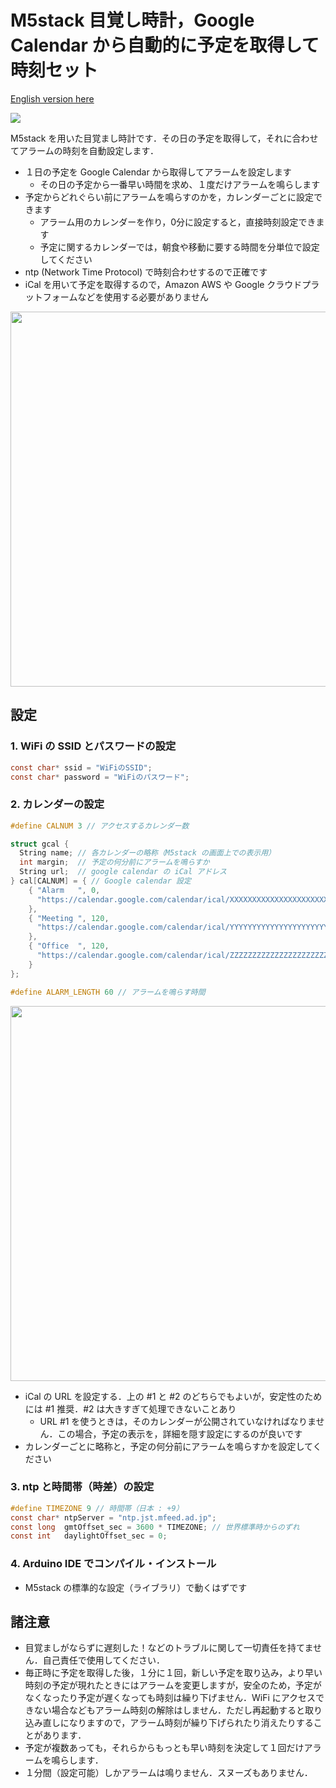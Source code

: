# M5stack 目覚し時計，Google Calendar から自動的に予定を取得して時刻セット

<a href="https://github.com/sh1ura/M5stack-wakeup-alarm-set-from-google-calendar/blob/main/README.md">English version here</a><p>

[![](https://img.youtube.com/vi/843B_bA_Ixc/0.jpg)](https://www.youtube.com/watch?v=843B_bA_Ixc)

M5stack を用いた目覚まし時計です．その日の予定を取得して，それに合わせてアラームの時刻を自動設定します．

- １日の予定を Google Calendar から取得してアラームを設定します
  * その日の予定から一番早い時間を求め、１度だけアラームを鳴らします
- 予定からどれぐらい前にアラームを鳴らすのかを，カレンダーごとに設定できます
  * アラーム用のカレンダーを作り，0分に設定すると，直接時刻設定できます
  * 予定に関するカレンダーでは，朝食や移動に要する時間を分単位で設定してください
- ntp (Network Time Protocol) で時刻合わせするので正確です
- iCal を用いて予定を取得するので，Amazon AWS や Google クラウドプラットフォームなどを使用する必要がありません

<img src="https://user-images.githubusercontent.com/86639425/126030181-32f42968-63cd-4532-8cf5-e8fa0d19f7a3.jpeg" width="600">

## 設定

### 1. WiFi の SSID とパスワードの設定
```C
const char* ssid = "WiFiのSSID";
const char* password = "WiFiのパスワード";
```

### 2. カレンダーの設定

```C
#define CALNUM 3 // アクセスするカレンダー数

struct gcal {
  String name; // 各カレンダーの略称（M5stack の画面上での表示用）
  int margin;  // 予定の何分前にアラームを鳴らすか
  String url;  // google calendar の iCal アドレス
} cal[CALNUM] = { // Google calendar 設定
    { "Alarm   ", 0, 
      "https://calendar.google.com/calendar/ical/XXXXXXXXXXXXXXXXXXXXXXXXXgroup.calendar.google.com/public/basic.ics"
    },
    { "Meeting ", 120,
      "https://calendar.google.com/calendar/ical/YYYYYYYYYYYYYYYYYYYYYYYYYgroup.calendar.google.com/public/basic.ics"
    },
    { "Office  ", 120,
      "https://calendar.google.com/calendar/ical/ZZZZZZZZZZZZZZZZZZZZZZZZZgroup.calendar.google.com/public/basic.ics"
    }
};

#define ALARM_LENGTH 60 // アラームを鳴らす時間
```

<img src="https://user-images.githubusercontent.com/86639425/126030185-4327083a-90e8-40b8-a9ac-e1d714806395.jpeg" width="600">

- iCal の URL を設定する．上の #1 と #2 のどちらでもよいが，安定性のためには #1 推奨．#2 は大きすぎて処理できないことあり
  * URL #1 を使うときは，そのカレンダーが公開されていなければなりません．この場合，予定の表示を，詳細を隠す設定にするのが良いです
- カレンダーごとに略称と，予定の何分前にアラームを鳴らすかを設定してください
 
### 3. ntp と時間帯（時差）の設定

```C
#define TIMEZONE 9 // 時間帯（日本 : +9）
const char* ntpServer = "ntp.jst.mfeed.ad.jp";
const long  gmtOffset_sec = 3600 * TIMEZONE; // 世界標準時からのずれ
const int   daylightOffset_sec = 0;
```

### 4. Arduino IDE でコンパイル・インストール

 - M5stack の標準的な設定（ライブラリ）で動くはずです
 
## 諸注意

- 目覚ましがならずに遅刻した！などのトラブルに関して一切責任を持てません．自己責任で使用してください．
- 毎正時に予定を取得した後，１分に１回，新しい予定を取り込み，より早い時刻の予定が現れたときにはアラームを変更しますが，安全のため，予定がなくなったり予定が遅くなっても時刻は繰り下げません．WiFi にアクセスできない場合などもアラーム時刻の解除はしません．ただし再起動すると取り込み直しになりますので，アラーム時刻が繰り下げられたり消えたりすることがあります．
- 予定が複数あっても，それらからもっとも早い時刻を決定して１回だけアラームを鳴らします．
- １分間（設定可能）しかアラームは鳴りません．スヌーズもありません．

